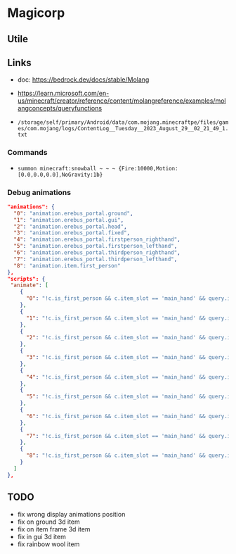 # Magicorp

## Utile

## Links

* doc: <https://bedrock.dev/docs/stable/Molang>
* <https://learn.microsoft.com/en-us/minecraft/creator/reference/content/molangreference/examples/molangconcepts/queryfunctions>

* `/storage/self/primary/Android/data/com.mojang.minecraftpe/files/games/com.mojang/logs/ContentLog__Tuesday__2023_August_29__02_21_49_1.txt`

### Commands

* `summon minecraft:snowball ~ ~ ~ {Fire:10000,Motion:[0.0,0.0,0.0],NoGravity:1b}`

### Debug animations

```json
"animations": {
  "0": "animation.erebus_portal.ground",
  "1": "animation.erebus_portal.gui",
  "2": "animation.erebus_portal.head",
  "3": "animation.erebus_portal.fixed",
  "4": "animation.erebus_portal.firstperson_righthand",
  "5": "animation.erebus_portal.firstperson_lefthand",
  "6": "animation.erebus_portal.thirdperson_righthand",
  "7": "animation.erebus_portal.thirdperson_lefthand",
  "8": "animation.item.first_person"
},
"scripts": {
 "animate": [
    {
      "0": "!c.is_first_person && c.item_slot == 'main_hand' && query.is_item_name_any('slot.hotbar', 0, 'minecraft:cooked_porkchop')"
    },
    {
      "1": "!c.is_first_person && c.item_slot == 'main_hand' && query.is_item_name_any('slot.hotbar', 1, 'minecraft:cooked_porkchop')"
    },
    {
      "2": "!c.is_first_person && c.item_slot == 'main_hand' && query.is_item_name_any('slot.hotbar', 2, 'minecraft:cooked_porkchop')"
    },
    {
      "3": "!c.is_first_person && c.item_slot == 'main_hand' && query.is_item_name_any('slot.hotbar', 3, 'minecraft:cooked_porkchop')"
    },
    {
      "4": "!c.is_first_person && c.item_slot == 'main_hand' && query.is_item_name_any('slot.hotbar', 4, 'minecraft:cooked_porkchop')"
    },
    {
      "5": "!c.is_first_person && c.item_slot == 'main_hand' && query.is_item_name_any('slot.hotbar', 5, 'minecraft:cooked_porkchop')"
    },
    {
      "6": "!c.is_first_person && c.item_slot == 'main_hand' && query.is_item_name_any('slot.hotbar', 6, 'minecraft:cooked_porkchop')"
    },
    {
      "7": "!c.is_first_person && c.item_slot == 'main_hand' && query.is_item_name_any('slot.hotbar', 7, 'minecraft:cooked_porkchop')"
    },
    {
      "8": "!c.is_first_person && c.item_slot == 'main_hand' && query.is_item_name_any('slot.hotbar', 8, 'minecraft:cooked_porkchop')"
    }
  ]
},
```

## TODO

* fix wrong display animations position
* fix on ground 3d item
* fix on item frame 3d item
* fix in gui 3d item
* fix rainbow wool item
